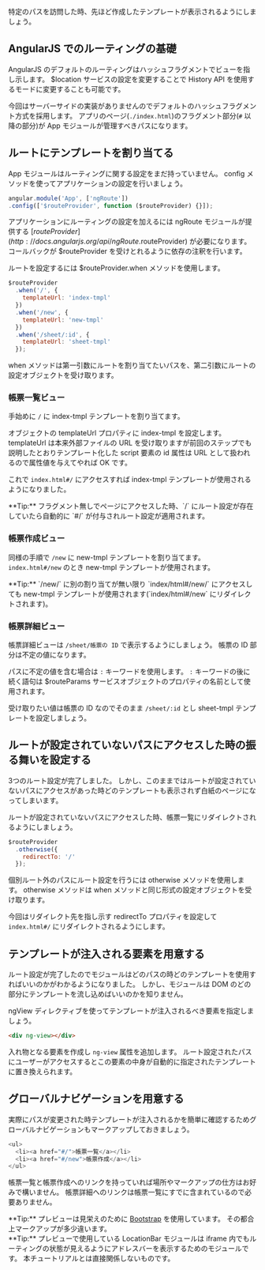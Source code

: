特定のパスを訪問した時、先ほど作成したテンプレートが表示されるようにしましょう。

## AngularJS でのルーティングの基礎
AngularJS のデフォルトのルーティングはハッシュフラグメントでビューを指し示します。
$location サービスの設定を変更することで History API を使用するモードに変更することも可能です。

今回はサーバーサイドの実装がありませんのでデフォルトのハッシュフラグメント方式を採用します。
アプリのページ(`./index.html`)のフラグメント部分(`#` 以降の部分)が App モジュールが管理すべきパスになります。

## ルートにテンプレートを割り当てる
App モジュールはルーティングに関する設定をまだ持っていません。
config メソッドを使ってアプリケーションの設定を行いましょう。

```javascript
angular.module('App', ['ngRoute'])
.config(['$routeProvider', function ($routeProvider) {}]);
```

アプリケーションにルーティングの設定を加えるには ngRoute モジュールが提供する [$routeProvider](http://docs.angularjs.org/api/ngRoute.$routeProvider) が必要になります。
コールバックが $routeProvider を受けとれるように依存の注釈を行います。

ルートを設定するには $routeProvider.when メソッドを使用します。

```javascript
$routeProvider
  .when('/', {
    templateUrl: 'index-tmpl'
  })
  .when('/new', {
    templateUrl: 'new-tmpl'
  })
  .when('/sheet/:id', {
    templateUrl: 'sheet-tmpl'
  });
```

when メソッドは第一引数にルートを割り当てたいパスを、第二引数にルートの設定オブジェクトを受け取ります。

### 帳票一覧ビュー
手始めに `/` に index-tmpl テンプレートを割り当てます。

オブジェクトの templateUrl プロパティに index-tmpl を設定します。
templateUrl は本来外部ファイルの URL を受け取りますが前回のステップでも説明したとおりテンプレート化した script 要素の id 属性は URL として扱われるので属性値を与えてやれば OK です。

これで `index.html#/` にアクセスすれば index-tmpl テンプレートが使用されるようになりました。

<div class="alert alert-info">
**Tip:**
フラグメント無しでページにアクセスした時、`/` にルート設定が存在していたら自動的に `#/` が付与されルート設定が適用されます。
</div>

### 帳票作成ビュー
同様の手順で `/new` に new-tmpl テンプレートを割り当てます。
`index.html#/new` のとき new-tmpl テンプレートが使用されます。

<div class="alert alert-info">
**Tip:**
`/new/` に別の割り当てが無い限り `index/html#/new/` にアクセスしても new-tmpl テンプレートが使用されます(`index/html#/new` にリダイレクトされます)。
</div>

### 帳票詳細ビュー
帳票詳細ビューは `/sheet/帳票の ID` で表示するようにしましょう。
帳票の ID 部分は不定の値になります。

パスに不定の値を含む場合は `:` キーワードを使用します。
`:` キーワードの後に続く語句は $routeParams サービスオブジェクトのプロパティの名前として使用されます。

受け取りたい値は帳票の ID なのでそのまま `/sheet/:id` とし sheet-tmpl テンプレートを設定しましょう。

## ルートが設定されていないパスにアクセスした時の振る舞いを設定する
3つのルート設定が完了しました。
しかし、このままではルートが設定されていないパスにアクセスがあった時どのテンプレートも表示されず白紙のページになってしまいます。

ルートが設定されていないパスにアクセスした時、帳票一覧にリダイレクトされるようにしましょう。

```javascript
$routeProvider
  .otherwise({
    redirectTo: '/'
  });
```

個別ルート外のパスにルート設定を行うには otherwise メソッドを使用します。
otherwise メソッドは when メソッドと同じ形式の設定オブジェクトを受け取ります。

今回はリダイレクト先を指し示す redirectTo プロパティを設定して `index.html#/` にリダイレクトされるようにします。

## テンプレートが注入される要素を用意する
ルート設定が完了したのでモジュールはどのパスの時どのテンプレートを使用すればいいのかがわかるようになりました。
しかし、モジュールは DOM のどの部分にテンプレートを流し込めばいいのかを知りません。

ngView ディレクティブを使ってテンプレートが注入されるべき要素を指定しましょう。

```html
<div ng-view></div>
```

入れ物となる要素を作成し `ng-view` 属性を追加します。
ルート設定されたパスにユーザーがアクセスするとこの要素の中身が自動的に指定されたテンプレートに置き換えられます。

## グローバルナビゲーションを用意する
実際にパスが変更された時テンプレートが注入されるかを簡単に確認するためグローバルナビゲーションもマークアップしておきましょう。

```javascript
<ul>
  <li><a href="#/">帳票一覧</a></li>
  <li><a href="#/new">帳票作成</a></li>
</ul>
```

帳票一覧と帳票作成へのリンクを持っていれば場所やマークアップの仕方はお好みで構いません。
帳票詳細へのリンクは帳票一覧にすでに含まれているので必要ありません。

<div preview="article.examples.example"></div>

<div class="alert alert-info">
**Tip:**
プレビューは見栄えのために <a href="http://getbootstrap.com/" class="alert-link">Bootstrap</a> を使用しています。
その都合上マークアップが多少違います。
</div>

<div class="alert alert-info">
**Tip:**
プレビューで使用している LocationBar モジュールは iframe 内でもルーティングの状態が見えるようにアドレスバーを表示するためのモジュールです。
本チュートリアルとは直接関係しないものです。
</div>
